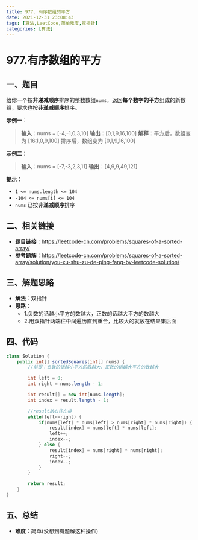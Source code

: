 ```yaml
---
title: 977. 有序数组的平方
date: 2021-12-31 23:08:43
tags: [算法,LeetCode,简单难度,双指针]
categories: [算法]
---
```


# 977.有序数组的平方
## 一、题目
给你一个按**非递减顺序**排序的整数数组`nums`，返回**每个数字的平方**组成的新数组，要求也按**非递减顺序**排序。

**示例一**：
>**输入**：nums = [-4,-1,0,3,10]
>**输出**：[0,1,9,16,100]
>**解释**：平方后，数组变为 [16,1,0,9,100]
排序后，数组变为 [0,1,9,16,100]

**示例二**：
>**输入**：nums = [-7,-3,2,3,11]
>**输出**：[4,9,9,49,121]

**提示**：
* `1 <= nums.length <= 104`
* `-104 <= nums[i] <= 104`
* `nums` 已按**非递减顺序**排序

## 二、相关链接
* **题目链接**：https://leetcode-cn.com/problems/squares-of-a-sorted-array/
* **参考题解**：https://leetcode-cn.com/problems/squares-of-a-sorted-array/solution/you-xu-shu-zu-de-ping-fang-by-leetcode-solution/

## 三、解题思路
* **解法**：双指针
* **思路**：
    * 1.负数的话越小平方的数越大，正数的话越大平方的数越大
    * 2.用双指针两端往中间遍历直到重合，比较大的就放在结果集后面

## 四、代码
```java
class Solution {
    public int[] sortedSquares(int[] nums) {
        //前提：负数的话越小平方的数越大，正数的话越大平方的数越大

        int left = 0;
        int right = nums.length - 1;

        int result[] = new int[nums.length];
        int index = result.length - 1;

        //result从右往左排
        while(left<=right) {
            if(nums[left] * nums[left] > nums[right] * nums[right]) {
                result[index] = nums[left] * nums[left];
                left++;
                index--;
            } else {
                result[index] = nums[right] * nums[right];
                right--;
                index--;
            }
        }

        return result;
    }
}
```

## 五、总结
* **难度**：简单(没想到有题解这种操作)